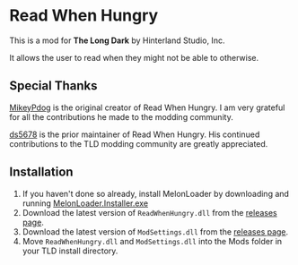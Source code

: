 ﻿# Read When Hungry

This is a mod for **The Long Dark** by Hinterland Studio, Inc.

It allows the user to read when they might not be able to otherwise.

## Special Thanks

[MikeyPdog](https://github.com/MikeyPdog) is the original creator of Read When Hungry. I am very grateful for all the contributions he made to the modding community.

[ds5678](https://github.com/ds5678) is the prior maintainer of Read When Hungry. His continued contributions to the TLD modding community are greatly appreciated.

## Installation

1. If you haven't done so already, install MelonLoader by downloading and running [MelonLoader.Installer.exe](https://github.com/HerpDerpinstine/MelonLoader/releases/latest/download/MelonLoader.Installer.exe)
2. Download the latest version of `ReadWhenHungry.dll` from the [releases page](https://github.com/bushtail/ReadWhenHungry/releases).
3. Download the latest version of `ModSettings.dll` from the [releases page](https://github.com/zeobviouslyfakeacc/ModSettings/releases).
4. Move `ReadWhenHungry.dll` and `ModSettings.dll` into the Mods folder in your TLD install directory.